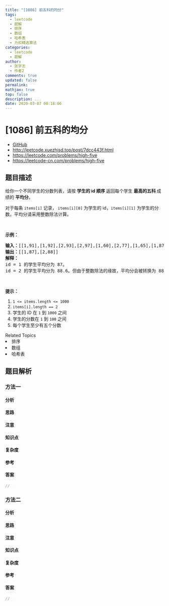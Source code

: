 ```yaml
---
title: "[1086] 前五科的均分"
tags:
  - leetcode
  - 题解
  - 排序
  - 数组
  - 哈希表
  - 力扣精选算法
categories:
  - leetcode
  - 题解
author:
  - 张学志
  - 作者2
comments: true
updated: false
permalink:
mathjax: true
top: false
description: ...
date: 2020-03-07 00:18:06
---
```



# [1086] 前五科的均分
* [GitHub](https://github.com/algoboy101/LeetCodeCrowdsource/tree/master/_posts/QA/%5B1086%5D%20%E5%89%8D%E4%BA%94%E7%A7%91%E7%9A%84%E5%9D%87%E5%88%86.md)
* http://leetcode.xuezhisd.top/post/7dcc443f.html
* https://leetcode.com/problems/high-five
* https://leetcode-cn.com/problems/high-five


## 题目描述

<p>给你一个不同学生的分数列表，请按&nbsp;<strong>学生的 id&nbsp;顺序&nbsp;</strong>返回每个学生&nbsp;<strong>最高的五科&nbsp;</strong>成绩的&nbsp;<strong>平均分</strong>。</p>

<p>对于每条&nbsp;<code>items[i]</code>&nbsp;记录， <code>items[i][0]</code>&nbsp;为学生的 id，<code>items[i][1]</code>&nbsp;为学生的分数。平均分请采用整数除法计算。</p>

<p>&nbsp;</p>

<p><strong>示例：</strong></p>

<pre><strong>输入：</strong>[[1,91],[1,92],[2,93],[2,97],[1,60],[2,77],[1,65],[1,87],[1,100],[2,100],[2,76]]
<strong>输出：</strong>[[1,87],[2,88]]
<strong>解释：</strong>
id = 1 的学生平均分为 87。
id = 2 的学生平均分为 88.6。但由于整数除法的缘故，平均分会被转换为 88。
</pre>

<p>&nbsp;</p>

<p><strong>提示：</strong></p>

<ol>
	<li><code>1 &lt;= items.length &lt;= 1000</code></li>
	<li><code>items[i].length == 2</code></li>
	<li>学生的 ID 在&nbsp;<code>1</code> 到&nbsp;<code>1000</code>&nbsp;之间</li>
	<li>学生的分数在&nbsp;<code>1</code> 到&nbsp;<code>100</code>&nbsp;之间</li>
	<li>每个学生至少有五个分数</li>
</ol>
<div><div>Related Topics</div><div><li>排序</li><li>数组</li><li>哈希表</li></div></div>


## 题目解析


### 方法一

#### 分析

#### 思路

#### 注意

#### 知识点

#### 复杂度

#### 参考

#### 答案

```cpp
//
```


### 方法二

#### 分析

#### 思路

#### 注意

#### 知识点

#### 复杂度

#### 参考

#### 答案

```cpp
//
```


